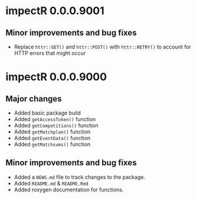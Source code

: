 # impectR 0.0.0.9001

## Minor improvements and bug fixes
* Replace `httr::GET()` and `httr::POST()` with `httr::RETRY()` to account for HTTP errors that might occur 

# impectR 0.0.0.9000

## Major changes
* Added basic package build
* Added `getAccessToken()` function
* Added `getCompetitions()` function
* Added `getMatchplan()` function
* Added `getEventData()` function
* Added `getMatchsums()` function


## Minor improvements and bug fixes
* Added a `NEWS.md` file to track changes to the package.
* Added `README.md` & `README.Rmd`
* Added roxygen documentation for functions.
